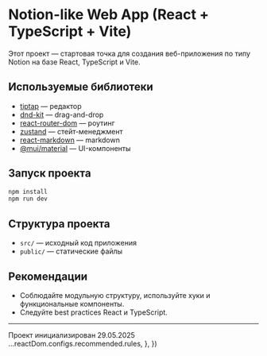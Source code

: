 # Notion-like Web App (React + TypeScript + Vite)

Этот проект — стартовая точка для создания веб-приложения по типу Notion на базе React, TypeScript и Vite.

## Используемые библиотеки

- [tiptap](https://tiptap.dev/) — редактор
- [dnd-kit](https://dndkit.com/) — drag-and-drop
- [react-router-dom](https://reactrouter.com/) — роутинг
- [zustand](https://zustand-demo.pmnd.rs/) — стейт-менеджмент
- [react-markdown](https://github.com/remarkjs/react-markdown) — markdown
- [@mui/material](https://mui.com/) — UI-компоненты

## Запуск проекта

```bash
npm install
npm run dev
```

## Структура проекта

- `src/` — исходный код приложения
- `public/` — статические файлы

## Рекомендации

- Соблюдайте модульную структуру, используйте хуки и функциональные компоненты.
- Следуйте best practices React и TypeScript.

---
Проект инициализирован 29.05.2025
    ...reactDom.configs.recommended.rules,
  },
})
```
